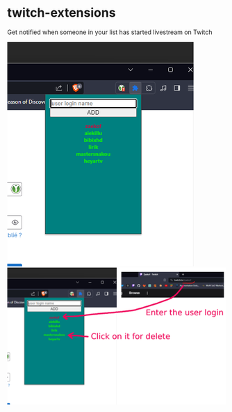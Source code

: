 # twitch-extensions

Get notified when someone in your list has started livestream on Twitch

![preview](/preview.png)
![how to](/howTo.jpg)
